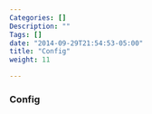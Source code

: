 ```yaml
---
Categories: []
Description: ""
Tags: []
date: "2014-09-29T21:54:53-05:00"
title: "Config"
weight: 11

---
```


### Config

